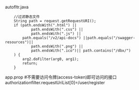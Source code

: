 autofltr.java



		//过滤静态文件
		String path = request.getRequestURI();
		if (path.endsWith(".html") ||
				path.endsWith(".css") ||
				path.endsWith(".js") ||
			path.equals("/v2/api-docs") ||path.equals("/swagger-resources")||
				path.endsWith(".png") ||
				path.endsWith(".ico")|| path.contains("/dbx/")
		) {
			arg2.doFilter(arg0, arg1);
			return;
		}


   app.prop
   #不需要访问令牌(access-token)即可访问的接口
authorizationfilter.requestUriList[0]=/user/register     